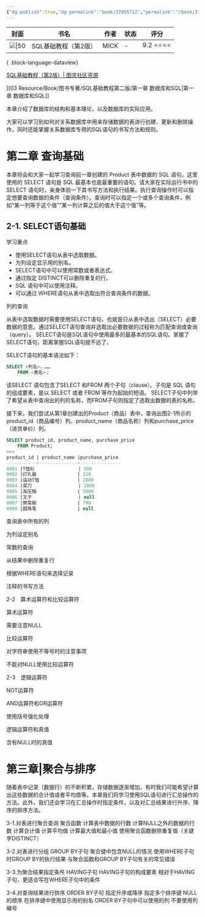 ```yaml
---
{"dg-publish":true,"dg-permalink":"book/27055712","permalink":"/book/27055712/","metatags":{"description":"本书是畅销书《SQL基础教程》第2版，介绍了关系数据库以及用来操作关系数据库的SQL语言的使用方法。书中通过丰富的图示、大量示例程序和详实的操作步骤说明，让读者循序渐进地掌握SQL的基础知识和使用技巧，切实提高编程能力。每章结尾设置有练习题，帮助读者检验对各章内容的理解程度。另外，本书还将重要知识点总结为“法则”，方便读者随时查阅。适合数据库和SQL语言的初学者阅读，也可作为大中专院校的教材及企业新人培训用书。","og:site_name":"DavonOs","og:title":"SQL基础教程（第2版）","og:type":"book","og:url":"https://zuji.eu.org/book/27055712","og:image":"https://wfqqreader-1252317822.image.myqcloud.com/cover/871/26211871/t6_26211871.jpg","og:image:width":"50","og:image:alt":"bookcover"},"tags":["books/T工业技术/TP自动化技术、计算机技术"]}
---
```



| 封面                                                                   | 书名           | 作者   | 状态 | 评分       |
| -------------------------------------------------------------------- | ------------ | ---- | -- | -------- |
| ![\|50](https://file.ituring.com.cn/LargeCover/1712477631b07b9f5895) | SQL基础教程（第2版） | MICK | \- | 9.2 ⭐⭐⭐⭐ |

{ .block-language-dataview}

[SQL基础教程（第2版）| 图灵社区资源](https://www.ituring.com.cn/book/1880)

[[03 Resource/Book/图书专著/SQL基础教程第二版/第一章 数据库和SQL\|第一章 数据库和SQL]]

本章介绍了数据库的结构和基本理论，以及数据库的实际应用。

大家可以学习到如何对关系数据库中用来存储数据的表进行创建、更新和删除操作，同时还能掌握关系数据库专用的SQL语句的书写方法和规则。



# 第二章 查询基础

本章将会和大家一起学习查询前一章创建的 Product 表中数据的 SQL 语句。这里使用的 SELECT 语句是 SQL 最基本也是最重要的语句。请大家在实际运行书中的 SELECT 语句时，亲身体验一下其书写方法和执行结果。执行查询操作时可以指定想要查询数据的条件（查询条件）。查询时可以指定一个或多个查询条件，例如“某一列等于这个值”“某一列计算之后的值大于这个值”等。


## 2-1. SELECT语句基础

学习重点
- 使用SELECT语句从表中选取数据。 
- 为列设定显示用的别名。
- SELECT语句中可以使用常数或者表达式。 
- 通过指定 DISTINCT可以删除重复的行。 
- SQL 语句中可以使用注释。 
- 可以通过 WHERE语句从表中选取出符合查询条件的数据。

列的查询

从表中选取数据时需要使用SELECT语句，也就是只从表中选出（SELECT）必要数据的意思。通过SELECT语句查询并选取出必要数据的过程称为匹配查询或查询（query）。 SELECT语句是SQL语句中使用最多的最基本的SQL语句。掌握了SELECT语句，距离掌握SQL语句就不远了。

SELECT语句的基本语法如下：

```sql
SELECT <列名>，……
	FROM <表名>；
```

该SELECT 语句包含了SELECT 和FROM 两个子句（clause）。子句是 SQL 语句的组成要素，是以 SELECT 或者 FROM 等作为起始的短语。
SELECT子句中列举了希望从表中查询出的列的名称，而FROM子句则指定了选取出数据的表的名称。

接下来，我们尝试从第1章创建出的Product（商品）表中，查询出图2-1所示的 product_id（商品编号）列、product_name（商品名称）列和purchase_price（进货单价）列。

```sql
SELECT product_id, product_name, purchase_price
	FROM Product;
>>>
product_id | product_name |purchase_price
-----------+--------------+---------------
0001 |T恤衫                | 500
0002 |打孔器               | 320
0003 |运动T恤              | 2800
0004 |菜刀                 | 2800
0005 |高压锅               | 5000
0006 |叉子                 | null
0007 |擦菜板               | 790
0008 |圆珠笔               | null
```

查询表中所有的列

为列设定别名

常数的查询

从结果中删除重复行

根据WHERE语句来选择记录

注释的书写方法

2-2　算术运算符和比较运算符

算术运算符

需要注意NULL

比较运算符

对字符串使用不等号时的注意事项

不能对NULL使用比较运算符

2-3　逻辑运算符

NOT运算符

AND运算符和OR运算符

使用括号强化处理

逻辑运算符和真值

含有NULL时的真值

# 第三章|聚合与排序

随着表中记录（数据行）的不断积累，存储数据逐渐增加，有时我们可能希望计算出这些数据的合计值或者平均值等。本章我们将学习使用SQL语句进行汇总操作的方法。此外，我们还会学习在汇总操作时指定条件，以及对汇总结果进行升序、降序的排序方法。

3-1.对表进行聚合查询
聚合函数
计算表中数据的行数
计算NULL之外的数据的行数
计算合计值
计算平均值
计算最大值和最小值
使用聚合函数删除重复值（关键字DISTINCT）

3-2.对表进行分组
GROUP BY子句
聚合键中包含NULL的情况
使用WHERE子句时GROUP BY的执行结果
与聚合函数和GROUP BY子句有关的常见错误

3-3.为聚合结果指定条件
HAVING子句
HAVING子句的构成要素
相对于HAVING子句，更适合写在WHERE子句中的条件

3-4.对查询结果进行排序
ORDER BY子句
指定升序或降序
指定多个排序键
NULL的顺序
在排序键中使用显示用的别名
ORDER BY子句中可以使用的列
不要使用列编号